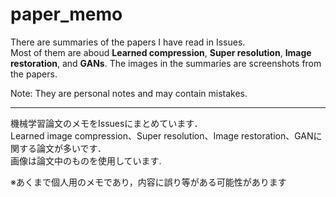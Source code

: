 # paper_memo
There are summaries of the papers I have read in Issues.  
Most of them are aboud **Learned compression**, **Super resolution**, **Image restoration**, and **GANs**. 
The images in the summaries are screenshots from the papers.    

Note: They are personal notes and may contain mistakes.

---

機械学習論文のメモをIssuesにまとめています．  
Learned image compression、Super resolution、Image restoration、GANに関する論文が多いです．  
画像は論文中のものを使用しています.    

※あくまで個人用のメモであり，内容に誤り等がある可能性があります
